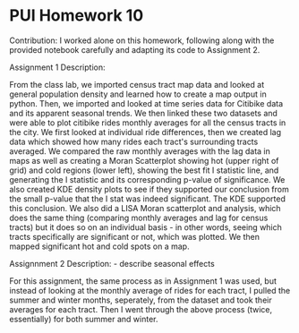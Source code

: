 # PUI Homework 10

Contribution: I worked alone on this homework, following along with the provided notebook carefully and adapting its code to Assignment 2.

Assignment 1 Description: 

From the class lab, we imported census tract map data and looked at general population density and learned how to create a map output in python. Then, we imported and looked at time series data for Citibike data and its apparent seasonal trends. We then linked these two datasets and were able to plot citibike rides monthly averages for all the census tracts in the city. We first looked at individual ride differences, then we created lag data which showed how many rides each tract's surrounding tracts averaged. We compared the raw monthly averages with the lag data in maps as well as creating a Moran Scatterplot showing hot (upper right of grid) and cold regions (lower left), showing the best fit I statistic line, and generating the I statistic and its corresponding p-value of significance. We also created KDE density plots to see if they supported our conclusion from the small p-value that the I stat was indeed significant. The KDE supported this conclusion. We also did a LISA Moran scatterplot and analysis, which does the same thing (comparing monthly averages and lag for census tracts) but it does so on an individual basis - in other words, seeing which tracts specifically are significant or not, which was plotted. We then mapped significant hot and cold spots on a map.

Assignnment 2 Description: - describe seasonal effects

For this assignment, the same process as in Assignment 1 was used, but instead of looking at the monthly average of rides for each tract, I pulled the summer and winter months, seperately, from the dataset and took their averages for each tract. Then I went through the above process (twice, essentially) for both summer and winter. 

